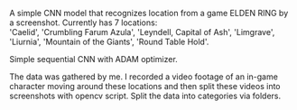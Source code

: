 A simple CNN model that recognizes location from a game ELDEN RING by a screenshot.
Currently has 7 locations:  
'Caelid', 'Crumbling Farum Azula', 'Leyndell, Capital of Ash', 'Limgrave', 'Liurnia', 'Mountain of the Giants', 'Round Table Hold'.

Simple sequential CNN with ADAM optimizer.

The data was gathered by me. I recorded a video footage of an in-game character moving around these locations and then split these videos into screenshots with opencv script. Split the data into categories via folders.
